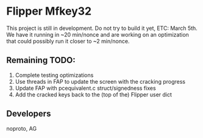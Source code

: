 # Flipper Mfkey32

This project is still in development. Do not try to build it yet, ETC: March 5th. We have it running in ~20 min/nonce and are working on an optimization that could possibly run it closer to ~2 min/nonce.

## Remaining TODO:
1. Complete testing optimizations
1. Use threads in FAP to update the screen with the cracking progress
1. Update FAP with pcequivalent.c struct/signedness fixes
1. Add the cracked keys back to the (top of the) Flipper user dict

## Developers
noproto, AG
